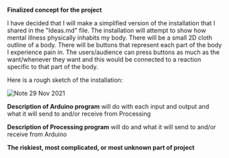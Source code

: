 **Finalized concept for the project**

I have decided that I will make a simplified version of the installation that I shared in the "Ideas.md" file. The installation will attempt to show how mental illness physically inhabits my body. There will be a small 2D cloth outline of a body. There will be buttons that represent each part of the body I experience pain in. The users/audience can press buttons as much as the want/whenever they want and this would be connected to a reaction specific to that part of the body. 

Here is a rough sketch of the installation: 

![Note 29 Nov 2021](https://user-images.githubusercontent.com/89835212/143825878-b63d84ad-02b4-48eb-b4ca-c8246452f87a.jpg)


**Description of Arduino program**
will do with each input and output and what it will send to and/or receive from Processing

**Description of Processing program** will do and what it will send to and/or receive from Arduino

**The riskiest, most complicated, or most unknown part of project**


